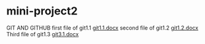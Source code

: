 # mini-project2
GIT AND GITHUB
first file of git1.1 [git1.1.docx](https://github.com/Ankeshkumar12/mini-project2/files/14438847/git1.1.docx)
second file of git1.2 [git1.2.docx](https://github.com/Ankeshkumar12/mini-project2/files/14451276/git1.2.docx)
Third file of git1.3 [git3.1.docx](https://github.com/Ankeshkumar12/mini-project2/files/14451291/git3.1.docx)
